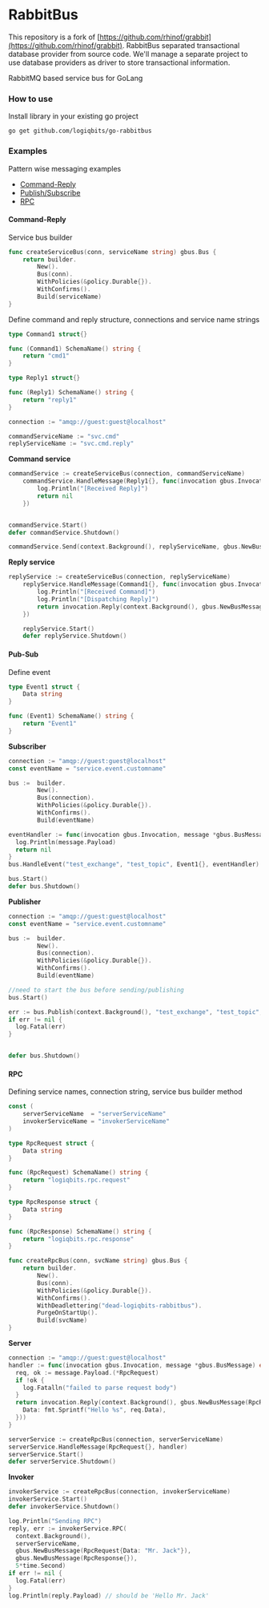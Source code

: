 # RabbitBus

This repository is a fork of [https://github.com/rhinof/grabbit](https://github.com/rhinof/grabbit). RabbitBus separated transactional database provider from source code. We'll manage a separate project to use database providers as driver to store transactional information.

RabbitMQ based service bus for GoLang



### How to use

Install library in your existing go project

```
go get github.com/logiqbits/go-rabbitbus
```



### Examples

Pattern wise messaging examples

* [Command-Reply](#command-reply)
* [Publish/Subscribe](#pub-sub)
* [RPC](#rpc)


#### Command-Reply

Service bus builder

```go
func createServiceBus(conn, serviceName string) gbus.Bus {
	return builder.
		New().
		Bus(conn).
		WithPolicies(&policy.Durable{}).
		WithConfirms().
		Build(serviceName)
}
```



Define command and reply structure, connections and service name strings

```go
type Command1 struct{}

func (Command1) SchemaName() string {
	return "cmd1"
}

type Reply1 struct{}

func (Reply1) SchemaName() string {
	return "reply1"
}

connection := "amqp://guest:guest@localhost"

commandServiceName := "svc.cmd"
replyServiceName := "svc.cmd.reply"
```

**Command service**

```go
commandService := createServiceBus(connection, commandServiceName)
	commandService.HandleMessage(Reply1{}, func(invocation gbus.Invocation, message *gbus.BusMessage) error {
		log.Println("[Received Reply]")
		return nil
	})


commandService.Start()
defer commandService.Shutdown()

commandService.Send(context.Background(), replyServiceName, gbus.NewBusMessage(Command1{}))
```

**Reply service**

```go
replyService := createServiceBus(connection, replyServiceName)
	replyService.HandleMessage(Command1{}, func(invocation gbus.Invocation, message *gbus.BusMessage) error {
		log.Println("[Received Command]")
		log.Println("[Dispatching Reply]")
		return invocation.Reply(context.Background(), gbus.NewBusMessage(Reply1{}))
	})

	replyService.Start()
	defer replyService.Shutdown()
```





#### Pub-Sub

Define event

```go
type Event1 struct {
	Data string
}

func (Event1) SchemaName() string {
	return "Event1"
}
```



**Subscriber**

```go
connection := "amqp://guest:guest@localhost"
const eventName = "service.event.customname"

bus :=  builder.
        New().
        Bus(connection).
        WithPolicies(&policy.Durable{}).
        WithConfirms().
        Build(eventName)

eventHandler := func(invocation gbus.Invocation, message *gbus.BusMessage) error {
  log.Println(message.Payload)
  return nil
}
bus.HandleEvent("test_exchange", "test_topic", Event1{}, eventHandler)

bus.Start()
defer bus.Shutdown()
```



**Publisher**

```go
connection := "amqp://guest:guest@localhost"
const eventName = "service.event.customname"

bus :=  builder.
        New().
        Bus(connection).
        WithPolicies(&policy.Durable{}).
        WithConfirms().
        Build(eventName)

//need to start the bus before sending/publishing
bus.Start()

err := bus.Publish(context.Background(), "test_exchange", "test_topic", gbus.NewBusMessage(&Event1{Data: time.Now().String()}))
if err != nil {
  log.Fatal(err)
}


defer bus.Shutdown()
```



#### RPC

Defining service names, connection string, service bus builder method

```go
const (
	serverServiceName  = "serverServiceName"
	invokerServiceName = "invokerServiceName"
)

type RpcRequest struct {
	Data string
}

func (RpcRequest) SchemaName() string {
	return "logiqbits.rpc.request"
}

type RpcResponse struct {
	Data string
}

func (RpcResponse) SchemaName() string {
	return "logiqbits.rpc.response"
}

func createRpcBus(conn, svcName string) gbus.Bus {
	return builder.
		New().
		Bus(conn).
		WithPolicies(&policy.Durable{}).
		WithConfirms().
		WithDeadlettering("dead-logiqbits-rabbitbus").
		PurgeOnStartUp().
		Build(svcName)
}
```



**Server**

```go
connection := "amqp://guest:guest@localhost"
handler := func(invocation gbus.Invocation, message *gbus.BusMessage) error {
  req, ok := message.Payload.(*RpcRequest)
  if !ok {
    log.Fatalln("failed to parse request body")
  }
  return invocation.Reply(context.Background(), gbus.NewBusMessage(RpcResponse{
    Data: fmt.Sprintf("Hello %s", req.Data),
  }))
}

serverService := createRpcBus(connection, serverServiceName)
serverService.HandleMessage(RpcRequest{}, handler)
serverService.Start()
defer serverService.Shutdown()
```



**Invoker**

```go
invokerService := createRpcBus(connection, invokerServiceName)
invokerService.Start()
defer invokerService.Shutdown()

log.Println("Sending RPC")
reply, err := invokerService.RPC(
  context.Background(),
  serverServiceName,
  gbus.NewBusMessage(RpcRequest{Data: "Mr. Jack"}),
  gbus.NewBusMessage(RpcResponse{}),
  5*time.Second)
if err != nil {
  log.Fatal(err)
}
log.Println(reply.Payload) // should be 'Hello Mr. Jack'
```



